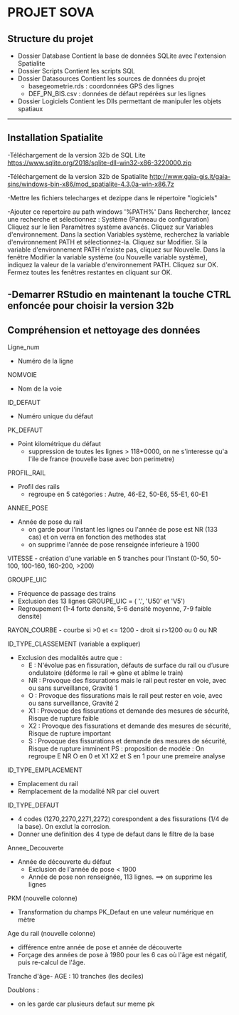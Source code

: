 # PROJET SOVA


## Structure du projet
- Dossier Database
     Contient la base de données SQLite avec l'extension Spatialite
- Dossier Scripts
     Contient les scripts SQL
- Dossier Datasources
     Contient les sources de données du projet
     - basegeometrie.rds : coordonnées GPS des lignes
     - DEF_PN_BIS.csv : données de défaut repérées sur les lignes
- Dossier Logiciels
     Contient les Dlls permettant de manipuler les objets spatiaux



-----------------------------------------------------------------------------
## Installation Spatialite

-Téléchargement de la version 32b de SQL Lite
     https://www.sqlite.org/2018/sqlite-dll-win32-x86-3220000.zip

-Téléchargement de la version 32b de Spatialite
     http://www.gaia-gis.it/gaia-sins/windows-bin-x86/mod_spatialite-4.3.0a-win-x86.7z

-Mettre les fichiers telecharges et dezippe dans le répertoire "logiciels"

-Ajouter ce repertoire au path windows '%PATH%'
	Dans Rechercher, lancez une recherche et sélectionnez : Système (Panneau de configuration)
	Cliquez sur le lien Paramètres système avancés.
	Cliquez sur Variables d'environnement. 
		Dans la section Variables système, recherchez la variable d'environnement PATH et sélectionnez-la. 
		Cliquez sur Modifier. Si la variable d'environnement PATH n'existe pas, cliquez sur Nouvelle.
	Dans la fenêtre Modifier la variable système (ou Nouvelle variable système), indiquez la valeur de la variable d'environnement PATH. 
		Cliquez sur OK. 
		Fermez toutes les fenêtres restantes en cliquant sur OK.

-Demarrer RStudio en maintenant la touche CTRL enfoncée pour choisir la version 32b
-----------------------------------------------------------------------------

## Compréhension et nettoyage des données

Ligne_num
   - Numéro de la ligne
   
NOMVOIE
   - Nom de la voie
   
ID_DEFAUT
   - Numéro unique du défaut
   
PK_DEFAUT
   - Point kilométrique du défaut
      - suppression de toutes les lignes > 118+0000, on ne s'interesse qu'a l'ile de france (nouvelle base avec bon perimetre)
   
PROFIL_RAIL
   - Profil des rails
      - regroupe en 5 catégories : Autre, 46-E2, 50-E6, 55-E1, 60-E1

ANNEE_POSE
   - Année de pose du rail
      - on garde pour l'instant les lignes ou l'année de pose est NR (133 cas) et on verra en fonction des methodes stat
      - on supprime l'année de pose renseignée inferieure à 1900

VITESSE
	- création d'une variable en 5 tranches pour l'instant (0-50, 50-100, 100-160, 160-200, >200) 

GROUPE_UIC
   - Fréquence de passage des trains
   - Exclusion des 13 lignes GROUPE_UIC = ( '.',  'U50' et 'V5')
   - Regroupement (1-4 forte densité, 5-6 densité moyenne, 7-9 faible densité)

RAYON_COURBE
	- courbe si >0 et <= 1200
	- droit si r>1200 ou 0 ou NR

ID_TYPE_CLASSEMENT (variable a expliquer)
   - Exclusion des modalités autre que :
        - E : N'évolue pas en fissuration, défauts de surface du rail ou d’usure ondulatoire (déforme le rail => gène et abîme le train) 
        - NR : Provoque des fissurations mais le rail peut rester en voie, avec ou sans surveillance, Gravité 1
        - O : Provoque des fissurations mais le rail peut rester en voie, avec ou sans surveillance, Gravité 2
        - X1 : Provoque des fissurations et demande des mesures de sécurité, Risque de rupture faible
        - X2 : Provoque des fissurations et demande des mesures de sécurité, Risque de rupture important
        - S : Provoque des fissurations et demande des mesures de sécurité, Risque de rupture imminent
   PS : proposition de modéle : On regroupe E NR O en 0 et X1 X2 et S en 1 pour une premeire analyse
   
ID_TYPE_EMPLACEMENT
   - Emplacement du rail
   - Remplacement de la modalité NR par ciel ouvert

ID_TYPE_DEFAUT
   - 4 codes (1270,2270,2271,2272) corespondent a des fissurations (1/4 de la base). On exclut la corrosion.
   - Donner une definition des 4 type de defaut dans le filtre de la base

Annee_Decouverte
   - Année de découverte du défaut
      - Exclusion de l'année de pose < 1900
      - Année de pose non renseignée, 113 lignes. ==> on supprime les lignes

PKM (nouvelle colonne)
   - Transformation du champs PK_Defaut en une valeur numérique en mètre

Age du rail (nouvelle colonne)
   - différence entre année de pose et année de découverte
   - Forçage des années de pose à 1980 pour les 6 cas où l'âge est négatif, puis re-calcul de l'âge.

Tranche d'âge- AGE : 10 tranches (les deciles)


Doublons :
   - on les garde car plusieurs defaut sur meme pk

